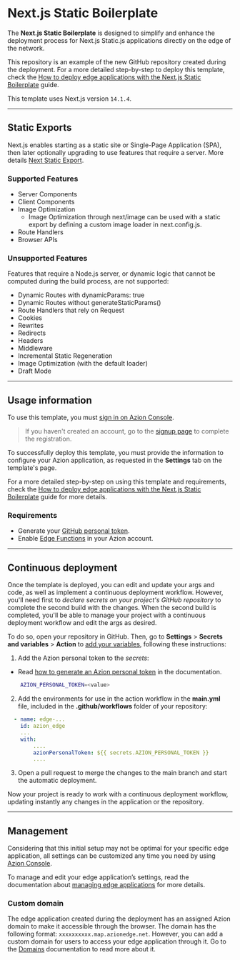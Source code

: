 # Next.js Static Boilerplate

The **Next.js Static Boilerplate** is designed to simplify and enhance the deployment process for Next.js Static.js applications directly on the edge of the network.

This repository is an example of the new GitHub repository created during the deployment. For a more detailed step-by-step to deploy this template, check the [How to deploy edge applications with the Next.js Static Boilerplate](https://www.azion.com/en/documentation/products/guides/nextjs-static-boilerplate/) guide.

This template uses Next.js version `14.1.4`.

---

## Static Exports

Next.js enables starting as a static site or Single-Page Application (SPA), then later optionally upgrading to use features that require a server. More details [Next Static Export](https://nextjs.org/docs/app/building-your-application/deploying/static-exports).

### Supported Features
- Server Components
- Client Components
- Image Optimization
  - Image Optimization through next/image can be used with a static export by defining a custom image loader in next.config.js.
- Route Handlers
- Browser APIs

### Unsupported Features

Features that require a Node.js server, or dynamic logic that cannot be computed during the build process, are not supported:
- Dynamic Routes with dynamicParams: true
- Dynamic Routes without generateStaticParams()
- Route Handlers that rely on Request 
- Cookies
- Rewrites
- Redirects
- Headers
- Middleware
- Incremental Static Regeneration
- Image Optimization (with the default loader)
- Draft Mode

---

## Usage information

To use this template, you must [sign in on Azion Console](https://console.azion.com/login).

> If you haven't created an account, go to the [signup page](https://console.azion.com/signup) to complete the registration.

To successfully deploy this template, you must provide the information to configure your Azion application, as requested in the **Settings** tab on the template's page.

For a more detailed step-by-step on using this template and requirements, check the [How to deploy edge applications with the Next.js Static Boilerplate](https://www.azion.com/en/documentation/products/guides/nextjs-static-boilerplate/) guide for more details.

### Requirements

- Generate your [GitHub personal token](https://docs.github.com/en/authentication/keeping-your-account-and-data-secure/managing-your-personal-access-tokens#creating-a-personal-access-token-classic).
- Enable [Edge Functions](https://www.azion.com/en/documentation/products/guides/billing-and-subscriptions/) in your Azion account.

---

## Continuous deployment

Once the template is deployed, you can edit and update your args and code, as well as implement a continuous deployment workflow. However, you'll need first to *declare secrets on your project's GitHub repository* to complete the second build with the changes. When the second build is completed, you'll be able to manage your project with a continuous deployment workflow and edit the args as desired.

To do so, open your repository in GitHub. Then, go to **Settings** > **Secrets and variables** > **Action** to [add your variables](https://docs.github.com/en/actions/security-guides/encrypted-secrets), following these instructions:

1. Add the Azion personal token to the *secrets*:
- Read [how to generate an Azion personal token](https://www.azion.com/en/documentation/products/guides/personal-tokens/) in the documentation.

```bash
    AZION_PERSONAL_TOKEN=<value>
```
2. Add the environments for use in the action workflow in the **main.yml** file, included in the **.github/workflows** folder of your repository:
```yml
  - name: edge-...
    id: azion_edge
    ...
    with:
        ....
        azionPersonalToken: ${{ secrets.AZION_PERSONAL_TOKEN }}
        ....
```
3. Open a pull request to merge the changes to the main branch and start the automatic deployment.

Now your project is ready to work with a continuous deployment workflow, updating instantly any changes in the application or the repository. 

---

## Management

Considering that this initial setup may not be optimal for your specific edge application, all settings can be customized any time you need by using [Azion Console](https://console.azion.com/).

To manage and edit your edge application’s settings, read the documentation about [managing edge applications](https://www.azion.com/en/documentation/products/edge-application/first-steps/) for more details.

### Custom domain

The edge application created during the deployment has an assigned Azion domain to make it accessible through the browser. The domain has the following format: `xxxxxxxxxx.map.azionedge.net`. However, you can add a custom domain for users to access your edge application through it. Go to the [Domains](https://www.azion.com/en/documentation/products/guides/configure-a-domain/) documentation to read more about it.
